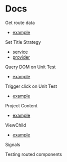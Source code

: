 # Docs

Get route data
- [example](../src/app/core/components/core-landing/core-landing.component.ts)

Set Title Strategy
- [service](../src/app/services/page-title.service.ts)
- [provider](../src/app/app.config.ts)

Query DOM on Unit Test
- [example](../src/app/app.component.spec.ts)

Trigger click on Unit Test
- [example](../src/app/app.component.spec.ts)

Project Content
- [example](../src/app/material/components/mat-topnav/mat-topnav.component.html)

ViewChild
- [example](../src/app/app.component.ts)

Signals

Testing routed components